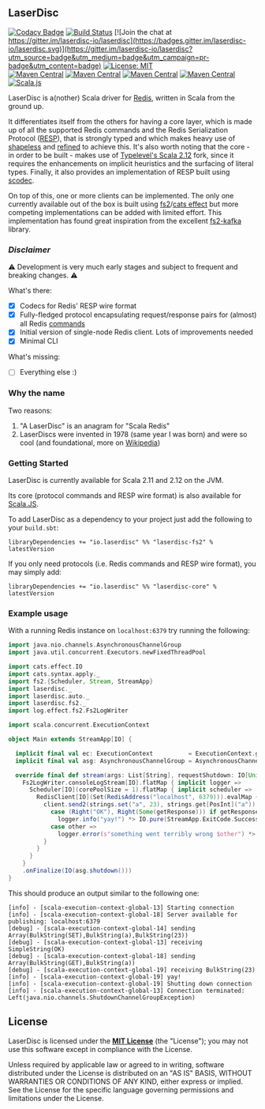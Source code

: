 ## LaserDisc

[![Codacy Badge](https://api.codacy.com/project/badge/Grade/d548a2d7facc4e42b422940dbf5c8382)](https://app.codacy.com/app/barambani/laserdisc?utm_source=github.com&utm_medium=referral&utm_content=laserdisc-io/laserdisc&utm_campaign=Badge_Grade_Dashboard)
[![Build Status](https://travis-ci.org/laserdisc-io/laserdisc.svg?branch=master)](https://travis-ci.org/laserdisc-io/laserdisc)
[![Join the chat at https://gitter.im/laserdisc-io/laserdisc](https://badges.gitter.im/laserdisc-io/laserdisc.svg)](https://gitter.im/laserdisc-io/laserdisc?utm_source=badge&utm_medium=badge&utm_campaign=pr-badge&utm_content=badge)
[![License: MIT](https://img.shields.io/badge/License-MIT-yellow.svg)](https://opensource.org/licenses/MIT)
<br>
[![Maven Central](https://img.shields.io/maven-central/v/io.laserdisc/laserdisc-core_2.12.svg?label=laserdisc-core&colorB=orange)](https://index.scala-lang.org/laserdisc-io/laserdisc/laserdisc-core)
[![Maven Central](https://img.shields.io/maven-central/v/io.laserdisc/laserdisc-core_2.12.svg?label=laserdisc-core-docs&colorB=orange)](https://javadoc.io/doc/io.laserdisc/laserdisc-core_2.12)
[![Maven Central](https://img.shields.io/maven-central/v/io.laserdisc/laserdisc-fs2_2.12.svg?label=laserdisc-fs2&colorB=blue)](https://index.scala-lang.org/laserdisc-io/laserdisc/laserdisc-fs2)
[![Maven Central](https://img.shields.io/maven-central/v/io.laserdisc/laserdisc-core_2.12.svg?label=laserdisc-fs2-docs&colorB=blue)](https://javadoc.io/doc/io.laserdisc/laserdisc-fs2_2.12)
[![Scala.js](http://scala-js.org/assets/badges/scalajs-0.6.17.svg)](http://scala-js.org)

LaserDisc is a(nother) Scala driver for [Redis](https://redis.io/), written in Scala from the ground up.

It differentiates itself from the others for having a core layer, which is made up of all the supported Redis commands
and the Redis Serialization Protocol ([RESP](https://redis.io/topics/protocol)), that is strongly typed and which makes
heavy use of [shapeless](https://github.com/milessabin/shapeless) and [refined](https://github.com/fthomas/refined) to
achieve this. It's also worth noting that the core - in order to be built - makes use of
[Typelevel's Scala 2.12](https://typelevel.org/scala) fork, since it requires the enhancements on implicit heuristics
and the surfacing of literal types. Finally, it also provides an implementation of RESP built using
[scodec](http://scodec.org/).

On top of this, one or more clients can be implemented. The only one currently available out of the box is built using
[fs2](https://functional-streams-for-scala.github.io/fs2/)/[cats effect](https://typelevel.org/cats-effect/) but
more competing implementations can be added with limited effort. This implementation has found great inspiration from
the excellent [fs2-kafka](https://github.com/Spinoco/fs2-kafka/) library.

### *Disclaimer*

:warning: Development is very much early stages and subject to frequent and breaking changes. :warning:

What's there:
- [x] Codecs for Redis' RESP wire format
- [x] Fully-fledged protocol encapsulating request/response pairs for (almost) all Redis [commands](https://redis.io/commands)
- [x] Initial version of single-node Redis client. Lots of improvements needed
- [x] Minimal CLI

What's missing:
- [ ] Everything else :)

### Why the name

Two reasons:
1. "A LaserDisc" is an anagram for "Scala Redis"
2. LaserDiscs were invented in 1978 (same year I was born) and were so cool (and foundational, more on [Wikipedia](https://en.wikipedia.org/wiki/LaserDisc))

### Getting Started

LaserDisc is currently available for Scala 2.11 and 2.12 on the JVM.

Its core (protocol commands and RESP wire format) is also available for [Scala.JS](http://www.scala-js.org/).

To add LaserDisc as a dependency to your project just add the following to your `build.sbt`:
```
libraryDependencies += "io.laserdisc" %% "laserdisc-fs2" % latestVersion
```

If you only need protocols (i.e. Redis commands and RESP wire format), you may simply add:
```
libraryDependencies += "io.laserdisc" %% "laserdisc-core" % latestVersion
```

### Example usage
With a running Redis instance on `localhost:6379` try running the following:
```scala
import java.nio.channels.AsynchronousChannelGroup
import java.util.concurrent.Executors.newFixedThreadPool

import cats.effect.IO
import cats.syntax.apply._
import fs2.{Scheduler, Stream, StreamApp}
import laserdisc._
import laserdisc.auto._
import laserdisc.fs2._
import log.effect.fs2.Fs2LogWriter

import scala.concurrent.ExecutionContext

object Main extends StreamApp[IO] {

  implicit final val ec: ExecutionContext          = ExecutionContext.global
  implicit final val asg: AsynchronousChannelGroup = AsynchronousChannelGroup.withThreadPool(newFixedThreadPool(2))

  override final def stream(args: List[String], requestShutdown: IO[Unit]): Stream[IO, StreamApp.ExitCode] =
    Fs2LogWriter.consoleLogStream[IO].flatMap { implicit logger =>
      Scheduler[IO](corePoolSize = 1).flatMap { implicit scheduler =>
        RedisClient[IO](Set(RedisAddress("localhost", 6379))).evalMap { client =>
          client.send2(strings.set("a", 23), strings.get[PosInt]("a")).flatMap {
            case (Right("OK"), Right(Some(getResponse))) if getResponse.value == 23 =>
              logger.info("yay!") *> IO.pure(StreamApp.ExitCode.Success)
            case other =>
              logger.error(s"something went terribly wrong $other") *> IO.raiseError(new RuntimeException("boom"))
          }
        }
      }
    }
    .onFinalize(IO(asg.shutdown()))
}
```

This should produce an output similar to the following one:
```
[info] - [scala-execution-context-global-13] Starting connection
[info] - [scala-execution-context-global-18] Server available for publishing: localhost:6379
[debug] - [scala-execution-context-global-14] sending Array(BulkString(SET),BulkString(a),BulkString(23))
[debug] - [scala-execution-context-global-13] receiving SimpleString(OK)
[debug] - [scala-execution-context-global-18] sending Array(BulkString(GET),BulkString(a))
[debug] - [scala-execution-context-global-19] receiving BulkString(23)
[info] - [scala-execution-context-global-19] yay!
[info] - [scala-execution-context-global-19] Shutting down connection
[info] - [scala-execution-context-global-13] Connection terminated: Left(java.nio.channels.ShutdownChannelGroupException)
```

## License

LaserDisc is licensed under the **[MIT License](LICENSE)** (the "License"); you may not use this software except in
compliance with the License.

Unless required by applicable law or agreed to in writing, software distributed under the License is distributed on an
"AS IS" BASIS, WITHOUT WARRANTIES OR CONDITIONS OF ANY KIND, either express or implied.
See the License for the specific language governing permissions and limitations under the License.
